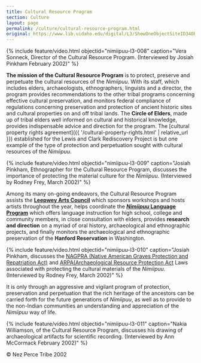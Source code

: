 ```yaml
---
title: Cultural Resource Program
section: Culture
layout: page
permalink: /culture/cultural-resource-program.html
original: https://www.lib.uidaho.edu/digital/L3/ShowOneObjectSiteID34ObjectID89.html
---
```


{% include feature/video.html objectid="nimiipuu-l3-008" caption="Vera Sonneck, Director of the Cultural Resource Program. (Interviewed by Josiah Pinkham February 2002)" %}

**The mission of the Cultural Resource Program** is to protect, preserve and perpetuate the cultural resources of the _Nimíipuu_. With its staff, which includes elders, archaeologists, ethnographers, linguists and a director, the program provides recommendations to the other tribal programs concerning effective cultural preservation, and monitors federal compliance of regulations concerning preservation and protection of ancient historic sites and cultural properties on and off tribal lands. The **Circle of Elders**, made up of tribal elders well informed on cultural and historical knowledge, provides indispensable advice and direction for the program. The [cultural property rights agreement]({{ '/cultural-property-rights.html' | relative_url }}) established for the Lewis and Clark Rediscovery Project is but one example of the type of protection and perpetuation sought with cultural resources of the _Nimíipuu_.

{% include feature/video.html objectid="nimiipuu-l3-009" caption="Josiah Pinkham, Ethnographer for the Cultural Resource Program, discusses the importance of protecting the material culture for the _Nimíipuu_. (Interviewed by Rodney Frey, March 2002)" %}

Among its many on-going endeavors, the Cultural Resource Program assists the [**Leepwey Arts Council**](ShowOneObjectSiteID34ObjectID140.html) which sponsors workshops and hosts artists throughout the year, helps coordinate the [**_Nimíipuu_ Language Program**](ShowOneObjectSiteID34ObjectID87.html) which offers language instruction for high school, college and community members, in close consultation with elders, provides **research and direction** on a myriad of oral history, archaeological and ethnographic projects, and finally monitors the archaeological and ethnographic preservation of the **Hanford Reservation** in Washington.

{% include feature/video.html objectid="nimiipuu-l3-010" caption="Josiah Pinkham, discusses the [NAGPRA (Native American Graves Protection and Repatriation Act)](http://www.lib.uidaho.edu/digital/L3/rfrey/nagpra.htm) and [ARPA(Archaeological Resource Protection Act](http://www.lib.uidaho.edu/digital/L3/rfrey/arpa.htm) Laws associated with protecting the cultural materials of the _Nimíipuu_. (Interviewed by Rodney Frey, March 2002)" %}

It is only through an aggressive and vigilant program of protection, preservation and perpetuation that the rich heritage of the ancestors can be carried forth for the future generations of _Nimíipuu_, as well as to provide to the non-Indian communities an understanding and appreciation of the _Nimíipuu_ way of life.

{% include feature/video.html objectid="nimiipuu-l3-011" caption="Nakia Williamson, of the Cultural Resource Program, discusses his drawing of archaeological artifacts for scientific recording. (Interviewed by Ann McCormack February 2002)" %}

© Nez Perce Tribe 2002
